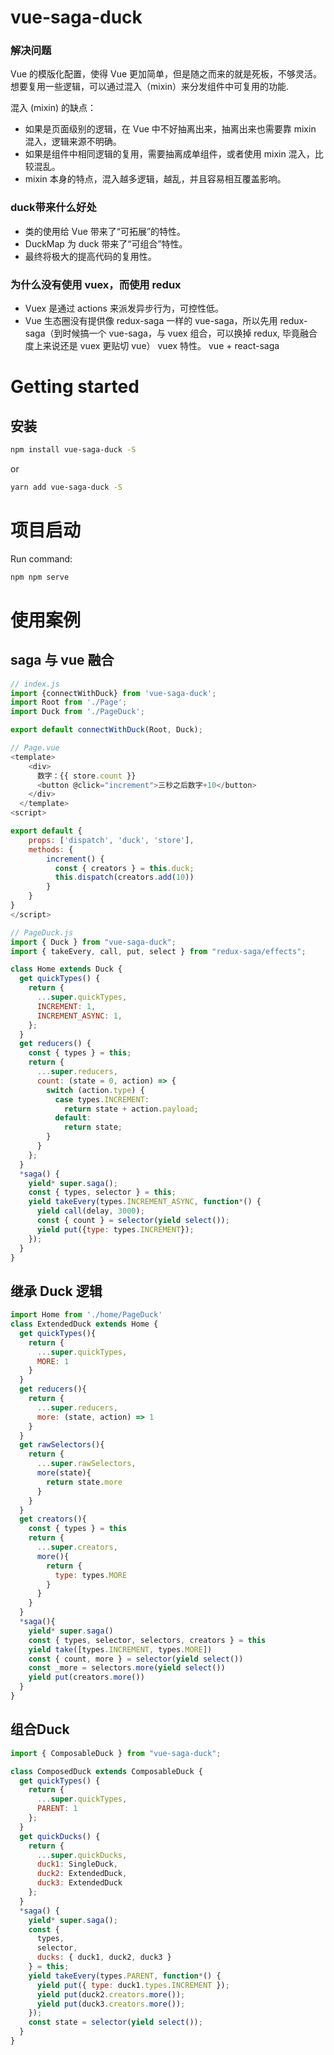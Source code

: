 # vue-saga-duck


### 解决问题
Vue 的模版化配置，使得 Vue 更加简单，但是随之而来的就是死板，不够灵活。想要复用一些逻辑，可以通过混入（mixin）来分发组件中可复用的功能.

混入 (mixin) 的缺点：
- 如果是页面级别的逻辑，在 Vue 中不好抽离出来，抽离出来也需要靠 mixin 混入，逻辑来源不明确。
- 如果是组件中相同逻辑的复用，需要抽离成单组件，或者使用 mixin 混入，比较混乱。
- mixin 本身的特点，混入越多逻辑，越乱，并且容易相互覆盖影响。

### duck带来什么好处
- 类的使用给 Vue 带来了“可拓展”的特性。
- DuckMap 为 duck 带来了“可组合”特性。
- 最终将极大的提高代码的复用性。

### 为什么没有使用 vuex，而使用 redux
- Vuex 是通过 actions 来派发异步行为，可控性低。
- Vue 生态圈没有提供像 redux-saga 一样的 vue-saga，所以先用 redux-saga（到时候搞一个 vue-saga，与 vuex 组合，可以换掉 redux, 毕竟融合度上来说还是 vuex 更贴切 vue）
vuex 特性。 vue + react-saga

# Getting started

## 安装
```sh
npm install vue-saga-duck -S
```
or
```sh
yarn add vue-saga-duck -S
```

# 项目启动
Run command:
```sh
npm npm serve
```

# 使用案例
## saga 与 vue 融合
```js
// index.js
import {connectWithDuck} from 'vue-saga-duck';
import Root from './Page';
import Duck from './PageDuck';

export default connectWithDuck(Root, Duck);
```

```js
// Page.vue
<template>
    <div>
      数字：{{ store.count }}
      <button @click="increment">三秒之后数字+10</button>
    </div>
  </template>
<script>

export default {
    props: ['dispatch', 'duck', 'store'],
    methods: {
        increment() {
          const { creators } = this.duck;
          this.dispatch(creators.add(10))
        }
    }
}
</script>
```

```js
// PageDuck.js
import { Duck } from "vue-saga-duck";
import { takeEvery, call, put, select } from "redux-saga/effects";

class Home extends Duck {
  get quickTypes() {
    return {
      ...super.quickTypes,
      INCREMENT: 1,
      INCREMENT_ASYNC: 1,
    };
  }
  get reducers() {
    const { types } = this;
    return {
      ...super.reducers,
      count: (state = 0, action) => {
        switch (action.type) {
          case types.INCREMENT:
            return state + action.payload;
          default:
            return state;
        }
      }
    };
  }
  *saga() {
    yield* super.saga();
    const { types, selector } = this;
    yield takeEvery(types.INCREMENT_ASYNC, function*() {
      yield call(delay, 3000);
      const { count } = selector(yield select());
      yield put({type: types.INCREMENT});
    });
  }
}
```


## 继承 Duck 逻辑
```js
import Home from './home/PageDuck'
class ExtendedDuck extends Home {
  get quickTypes(){
    return {
      ...super.quickTypes,
      MORE: 1
    }
  }
  get reducers(){
    return {
      ...super.reducers,
      more: (state, action) => 1
    }
  }
  get rawSelectors(){
    return {
      ...super.rawSelectors,
      more(state){
        return state.more
      }
    }
  }
  get creators(){
    const { types } = this
    return {
      ...super.creators,
      more(){
        return {
          type: types.MORE
        }
      }
    }
  }
  *saga(){
    yield* super.saga()
    const { types, selector, selectors, creators } = this
    yield take([types.INCREMENT, types.MORE])
    const { count, more } = selector(yield select())
    const _more = selectors.more(yield select())
    yield put(creators.more())
  }
}
```

## 组合Duck
```js
import { ComposableDuck } from "vue-saga-duck";

class ComposedDuck extends ComposableDuck {
  get quickTypes() {
    return {
      ...super.quickTypes,
      PARENT: 1
    };
  }
  get quickDucks() {
    return {
      ...super.quickDucks,
      duck1: SingleDuck,
      duck2: ExtendedDuck,
      duck3: ExtendedDuck
    };
  }
  *saga() {
    yield* super.saga();
    const {
      types,
      selector,
      ducks: { duck1, duck2, duck3 }
    } = this;
    yield takeEvery(types.PARENT, function*() {
      yield put({ type: duck1.types.INCREMENT });
      yield put(duck2.creators.more());
      yield put(duck3.creators.more());
    });
    const state = selector(yield select());
  }
}
```
